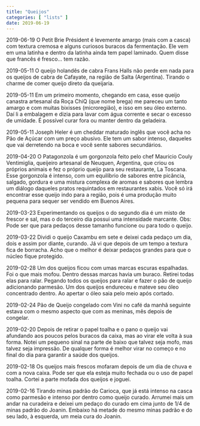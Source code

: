 ```yaml
---
title: "Queijos"
categories: [ "lists" ]
date: 2019-06-19
---
```

2019-06-19 O Petit Brie Président é levemente amargo (mais com a casca) com textura cremosa e alguns curiosos buracos da fermentação. Ele vem em uma latinha e dentro da latinha ainda tem papel laminado. Quem disse que francês é fresco... tem razão.

2019-05-11 O queijo holandês de cabra Frans Halls não perde em nada para os queijos de cabra de Cafayate, na região de Salta (Argentina). Tirando o charme de comer queijo direto da queijaria.

2019-05-11 Em um primeiro momento, chegando em casa, esse queijo canastra artesanal da Roça ChiQ (que nome brega) me pareceu um tanto amargo e com muitas bixisses (microregião), e isso em seu óleo externo. Daí li a embalagem e dizia para lavar com água corrente e secar o excesso de umidade. É possível curar fora ou manter dentro da geladeira.

2019-05-11 Joseph Heler é um cheddar maturado inglês que você acha no Pão de Açúcar com um preço abusivo. Ele tem um sabor intenso, daqueles que vai derretendo na boca e você sente sabores secundários.

2019-04-20 O Patagonzola é um gorgonzola feito pelo chef Mauricio Couly Ventimiglia, queijeiro artesanal de Neuquen, Argentina, que criou os próprios animais e fez o próprio queijo para seu restaurante, La Toscana. Esse gorgonzola é intenso, com um equilíbrio de sabores entre picância, salgado, gordura e uma mistura complexa de aromas e sabores que lembra um diálogo daqueles pratos requintados em restaurantes xabis. Você só irá encontrar esse queijo indo para a região, pois é uma produção muito pequena para sequer ser vendido em Buenos Aires.

2019-03-23 Experimentando os queijos o do segundo dia é um misto de frescor e sal, mas o do terceiro dia possui uma intensidade marcante. Obs: Pode ser que para pedaços desse tamanho funcione ou para todo o queijo.

2019-03-22 Dividi o queijo Caxambu em sete e deixei cada pedaço um dia, dois e assim por diante, curando. Já vi que depois de um tempo a textura fica de borracha. Acho que o melhor é deixar pedaços grandes para que o núcleo fique protegido.

2019-02-28 Um dos queijos ficou com umas marcas escuras espalhadas. Foi o que mais mofou. Dentro dessas marcas havia um buraco. Retirei todas elas para ralar. Pegando todos os queijos para ralar e fazer o pão de queijo adicionando parmesão. Um dos queijos endureceu e mateve seu óleo concentrado dentro. Ao apertar o óleo saia pelo meio após cortado.

2019-02-24 Pão de Queijo congelado com Vini no café da manhã seguinte estava com o mesmo aspecto que com as meninas, mês depois de congelar.

2019-02-20 Depois de retirar o papel toalha e o pano o queijo vai afundando aos poucos pelos buracos da caixa, mas ao virar ele volta à sua forma. Notei um pequeno sinal na parte de baixo que talvez seja mofo, mas talvez seja impressão. De qualquer forma é melhor virar no começo e no final do dia para garantir a saúde dos queijos.

2019-02-18 Os queijos mais frescos mofaram depois de um dia de chuva e com a nova caixa. Pode ser que ela esteja muito fechada ou o uso de papel toalha. Cortei a parte mofada dos queijos e joguei.

2019-02-16 Tirando minas padrão do Carioca, que já está intenso na casca como parmesão e intenso por dentro como queijo curado. Arrumei mais um andar na curadeira e deixei um pedaço do curado em cima junto de 1/4 de minas padrão do Joanin. Embaixo há metade do mesmo minas padrão e do seu lado, à esquerda, um meia cura do Joanin.
